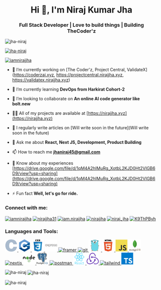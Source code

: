 <h1 align="center">Hi 👋, I'm Niraj Kumar Jha</h1>
<h3 align="center">Full Stack Developer | Love to build things | Building TheCoder'z</h3>

<p align="left"> <img src="https://komarev.com/ghpvc/?username=jha-niraj&label=Profile%20views&color=0e75b6&style=flat" alt="jha-niraj" /> </p>

<p align="left"> <a href="https://github.com/ryo-ma/github-profile-trophy"><img src="https://github-profile-trophy.vercel.app/?username=jha-niraj" alt="jha-niraj" /></a> </p>

<p align="left"> <a href="https://twitter.com/iamnirajjha" target="blank"><img src="https://img.shields.io/twitter/follow/iamnirajjha?logo=twitter&style=for-the-badge" alt="iamnirajjha" /></a> </p>

- 🔭 I’m currently working on [The Coder'z, Project Central, ValidateX](https://coderzai.xyz, https://projectcentral.nirajjha.xyz, https://validatex.nirajjha.xyz)

- 🌱 I’m currently learning **DevOps from Harkirat Cohort-2**

- 👯 I’m looking to collaborate on **An online AI code generator like bolt.new**

- 👨‍💻 All of my projects are available at [https://nirajjha.xyz](https://nirajjha.xyz)

- 📝 I regularly write articles on [Will write soon in the future](Will write soon in the future)

- 💬 Ask me about **React, Next JS, Development, Product Building**

- 📫 How to reach me **jhaniraj45@gmail.com**

- 📄 Know about my experiences [https://drive.google.com/file/d/1qM4A2hIMuRg_XotbL2KJD0Ht2VIGB6D9/view?usp=sharing](https://drive.google.com/file/d/1qM4A2hIMuRg_XotbL2KJD0Ht2VIGB6D9/view?usp=sharing)

- ⚡ Fun fact **Well, let's go for ride.**

<h3 align="left">Connect with me:</h3>
<p align="left">
<a href="https://twitter.com/iamnirajjha" target="blank"><img align="center" src="https://raw.githubusercontent.com/rahuldkjain/github-profile-readme-generator/master/src/images/icons/Social/twitter.svg" alt="iamnirajjha" height="30" width="40" /></a>
<a href="https://linkedin.com/in/nirajjha31" target="blank"><img align="center" src="https://raw.githubusercontent.com/rahuldkjain/github-profile-readme-generator/master/src/images/icons/Social/linked-in-alt.svg" alt="nirajjha31" height="30" width="40" /></a>
<a href="https://instagram.com/iam.nirajjha" target="blank"><img align="center" src="https://raw.githubusercontent.com/rahuldkjain/github-profile-readme-generator/master/src/images/icons/Social/instagram.svg" alt="iam.nirajjha" height="30" width="40" /></a>
<a href="https://www.leetcode.com/nirajjha" target="blank"><img align="center" src="https://raw.githubusercontent.com/rahuldkjain/github-profile-readme-generator/master/src/images/icons/Social/leet-code.svg" alt="nirajjha" height="30" width="40" /></a>
<a href="https://auth.geeksforgeeks.org/user/niraj_jha" target="blank"><img align="center" src="https://raw.githubusercontent.com/rahuldkjain/github-profile-readme-generator/master/src/images/icons/Social/geeks-for-geeks.svg" alt="niraj_jha" height="30" width="40" /></a>
<a href="https://discord.gg/K9ThPByh" target="blank"><img align="center" src="https://raw.githubusercontent.com/rahuldkjain/github-profile-readme-generator/master/src/images/icons/Social/discord.svg" alt="K9ThPByh" height="30" width="40" /></a>
</p>

<h3 align="left">Languages and Tools:</h3>
<p align="left"> <a href="https://www.cprogramming.com/" target="_blank" rel="noreferrer"> <img src="https://raw.githubusercontent.com/devicons/devicon/master/icons/c/c-original.svg" alt="c" width="40" height="40"/> </a> <a href="https://www.w3schools.com/cpp/" target="_blank" rel="noreferrer"> <img src="https://raw.githubusercontent.com/devicons/devicon/master/icons/cplusplus/cplusplus-original.svg" alt="cplusplus" width="40" height="40"/> </a> <a href="https://www.w3schools.com/css/" target="_blank" rel="noreferrer"> <img src="https://raw.githubusercontent.com/devicons/devicon/master/icons/css3/css3-original-wordmark.svg" alt="css3" width="40" height="40"/> </a> <a href="https://expressjs.com" target="_blank" rel="noreferrer"> <img src="https://raw.githubusercontent.com/devicons/devicon/master/icons/express/express-original-wordmark.svg" alt="express" width="40" height="40"/> </a> <a href="https://www.framer.com/" target="_blank" rel="noreferrer"> <img src="https://www.vectorlogo.zone/logos/framer/framer-icon.svg" alt="framer" width="40" height="40"/> </a> <a href="https://git-scm.com/" target="_blank" rel="noreferrer"> <img src="https://www.vectorlogo.zone/logos/git-scm/git-scm-icon.svg" alt="git" width="40" height="40"/> </a> <a href="https://golang.org" target="_blank" rel="noreferrer"> <img src="https://raw.githubusercontent.com/devicons/devicon/master/icons/go/go-original.svg" alt="go" width="40" height="40"/> </a> <a href="https://www.w3.org/html/" target="_blank" rel="noreferrer"> <img src="https://raw.githubusercontent.com/devicons/devicon/master/icons/html5/html5-original-wordmark.svg" alt="html5" width="40" height="40"/> </a> <a href="https://developer.mozilla.org/en-US/docs/Web/JavaScript" target="_blank" rel="noreferrer"> <img src="https://raw.githubusercontent.com/devicons/devicon/master/icons/javascript/javascript-original.svg" alt="javascript" width="40" height="40"/> </a> <a href="https://www.mongodb.com/" target="_blank" rel="noreferrer"> <img src="https://raw.githubusercontent.com/devicons/devicon/master/icons/mongodb/mongodb-original-wordmark.svg" alt="mongodb" width="40" height="40"/> </a> <a href="https://nextjs.org/" target="_blank" rel="noreferrer"> <img src="https://cdn.worldvectorlogo.com/logos/nextjs-2.svg" alt="nextjs" width="40" height="40"/> </a> <a href="https://nodejs.org" target="_blank" rel="noreferrer"> <img src="https://raw.githubusercontent.com/devicons/devicon/master/icons/nodejs/nodejs-original-wordmark.svg" alt="nodejs" width="40" height="40"/> </a> <a href="https://www.postgresql.org" target="_blank" rel="noreferrer"> <img src="https://raw.githubusercontent.com/devicons/devicon/master/icons/postgresql/postgresql-original-wordmark.svg" alt="postgresql" width="40" height="40"/> </a> <a href="https://postman.com" target="_blank" rel="noreferrer"> <img src="https://www.vectorlogo.zone/logos/getpostman/getpostman-icon.svg" alt="postman" width="40" height="40"/> </a> <a href="https://reactjs.org/" target="_blank" rel="noreferrer"> <img src="https://raw.githubusercontent.com/devicons/devicon/master/icons/react/react-original-wordmark.svg" alt="react" width="40" height="40"/> </a> <a href="https://redux.js.org" target="_blank" rel="noreferrer"> <img src="https://raw.githubusercontent.com/devicons/devicon/master/icons/redux/redux-original.svg" alt="redux" width="40" height="40"/> </a> <a href="https://tailwindcss.com/" target="_blank" rel="noreferrer"> <img src="https://www.vectorlogo.zone/logos/tailwindcss/tailwindcss-icon.svg" alt="tailwind" width="40" height="40"/> </a> <a href="https://www.typescriptlang.org/" target="_blank" rel="noreferrer"> <img src="https://raw.githubusercontent.com/devicons/devicon/master/icons/typescript/typescript-original.svg" alt="typescript" width="40" height="40"/> </a> </p>

<p><img align="left" src="https://github-readme-stats.vercel.app/api/top-langs?username=jha-niraj&show_icons=true&locale=en&layout=compact" alt="jha-niraj" /></p>

<p>&nbsp;<img align="center" src="https://github-readme-stats.vercel.app/api?username=jha-niraj&show_icons=true&locale=en" alt="jha-niraj" /></p>

<p><img align="center" src="https://github-readme-streak-stats.herokuapp.com/?user=jha-niraj&" alt="jha-niraj" /></p>
